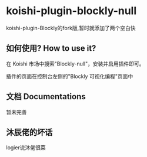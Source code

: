# koishi-plugin-blockly-null


koishi-plugin-Blockly的fork版,暂时就添加了两个空白快


## 如何使用? How to use it?
在 Koishi 市场中搜索"Blockly-null"，安装并启用插件即可。


插件的页面在控制台左侧的"Blockly 可视化编程"页面中


## 文档 Documentations
暂未完善


## 沐辰佬的坏话
logier说沐佬很菜